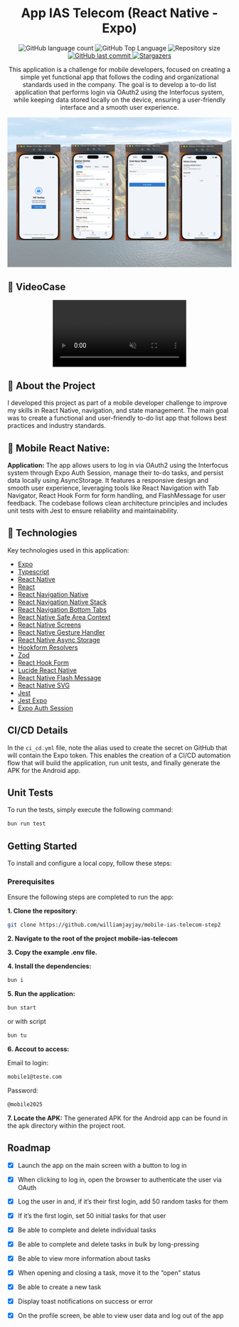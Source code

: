 <h1 align="center">App IAS Telecom (React Native - Expo)</h1>

<p align="center">
  <img alt="GitHub language count" src="https://img.shields.io/github/languages/count/williamjayjay/mobile-ias-telecom-step2">

  <img alt="GitHub Top Language" src="https://img.shields.io/github/languages/top/williamjayjay/mobile-ias-telecom-step2" />

  <img alt="Repository size" src="https://img.shields.io/github/repo-size/williamjayjay/mobile-ias-telecom-step2">

  <a href="https://github.com/williamjayjay/Github-Blog/commits/master">
    <img alt="GitHub last commit" src="https://img.shields.io/github/last-commit/williamjayjay/mobile-ias-telecom-step2">
  </a>

   <a href="https://github.com/williamjayjay/mobile-ias-telecom-step2/stargazers">
    <img alt="Stargazers" src="https://img.shields.io/github/stars/williamjayjay/mobile-ias-telecom-step2?style=social">
  </a>
</p>

<p align="center">
This application is a challenge for mobile developers, focused on creating a simple yet functional app that follows the coding and organizational standards used in the company. The goal is to develop a to-do list application that performs login via OAuth2 using the Interfocus system, while keeping data stored locally on the device, ensuring a user-friendly interface and a smooth user experience.
</p>

<p align="center">
<img alt="app_expo_cars_list" src="github/assets/cover.png" />
</p>

## 🎥 VideoCase

<p align="center">
  <video src="https://github.com/user-attachments/assets/b419cb23-3ba6-41db-b100-164bdbef9900" controls loop muted autoplay style="max-width: 100%; height: auto; display: block; margin: 0 auto;">
    Your browser does not support the video tag.
  </video>
</p>

## 🥶 About the Project

I developed this project as part of a mobile developer challenge to improve my skills in React Native, navigation, and state management. The main goal was to create a functional and user-friendly to-do list app that follows best practices and industry standards.

## 📲 Mobile React Native:

**Application:** The app allows users to log in via OAuth2 using the Interfocus system through Expo Auth Session, manage their to-do tasks, and persist data locally using AsyncStorage. It features a responsive design and smooth user experience, leveraging tools like React Navigation with Tab Navigator, React Hook Form for form handling, and FlashMessage for user feedback. The codebase follows clean architecture principles and includes unit tests with Jest to ensure reliability and maintainability.

## 🚀 Technologies

Key technologies used in this application:

- [Expo](https://expo.dev/)
- [Typescript](https://www.typescriptlang.org)
- [React Native](https://reactnative.dev/)
- [React](https://react.dev/)
- [React Navigation Native](https://reactnavigation.org/)
- [React Navigation Native Stack](https://reactnavigation.org/docs/stack-navigator/)
- [React Navigation Bottom Tabs](https://reactnavigation.org/docs/bottom-tab-navigator)
- [React Native Safe Area Context](https://github.com/th3rdwave/react-native-safe-area-context)
- [React Native Screens](https://github.com/software-mansion/react-native-screens)
- [React Native Gesture Handler](https://docs.swmansion.com/react-native-gesture-handler/)
- [React Native Async Storage](https://github.com/react-native-async-storage/async-storage)
- [Hookform Resolvers](https://react-hook-form.com/get-started/#SchemaValidation)
- [Zod](https://zod.dev/)
- [React Hook Form](https://react-hook-form.com/)
- [Lucide React Native](https://lucide.dev/docs/lucide-react-native)
- [React Native Flash Message](https://github.com/lucasferreira/react-native-flash-message)
- [React Native SVG](https://github.com/software-mansion/react-native-svg)
- [Jest](https://jestjs.io/)
- [Jest Expo](https://github.com/expo/jest-expo)
- [Expo Auth Session](https://docs.expo.dev/versions/latest/sdk/auth-session/)

## CI/CD Details

In the `ci_cd.yml` file, note the alias used to create the secret on GitHub that will contain the Expo token. This enables the creation of a CI/CD automation flow that will build the application, run unit tests, and finally generate the APK for the Android app.

## Unit Tests

To run the tests, simply execute the following command:

```sh
bun run test
```

## Getting Started

To install and configure a local copy, follow these steps:

### Prerequisites

Ensure the following steps are completed to run the app:

**1. Clone the repository**:

```sh
git clone https://github.com/williamjayjay/mobile-ias-telecom-step2
```

**2. Navigate to the root of the project mobile-ias-telecom**

**3. Copy the example .env file.**

**4. Install the dependencies:**

```sh
bun i
```

**5. Run the application:**

```sh
bun start
```

or with script

```sh
bun tu
```

**6. Accout to access:**

Email to login:

```sh
mobile1@teste.com
```

Password:

```sh
@mobile2025
```

**7. Locate the APK:**
The generated APK for the Android app can be found in the apk directory within the project root.

## Roadmap

- [x] Launch the app on the main screen with a button to log in

- [x] When clicking to log in, open the browser to authenticate the user via OAuth

- [x] Log the user in and, if it’s their first login, add 50 random tasks for them

- [x] If it’s the first login, set 50 initial tasks for that user

- [x] Be able to complete and delete individual tasks

- [x] Be able to complete and delete tasks in bulk by long-pressing

- [x] Be able to view more information about tasks

- [x] When opening and closing a task, move it to the “open” status

- [x] Be able to create a new task

- [x] Display toast notifications on success or error

- [x] On the profile screen, be able to view user data and log out of the app

<!-- --------------------- -->
